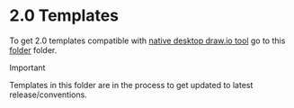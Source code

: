 # 2.0 Templates

To get 2.0 templates compatible with [native desktop draw.io tool](../../../README.md#drawio-xml--drawio) go to this [folder](../2.0/) folder.

> [!IMPORTANT]  
> Templates in this folder are in the process to get updated to latest release/conventions.